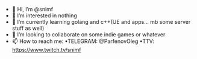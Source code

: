 - 👋 Hi, I’m @snimf
- 👀 I’m interested in nothing
- 🌱 I’m currently learning golang and c++(UE and apps... mb some server stuff as well)
- 💞️ I’m looking to collaborate on some indie games or whatever
- 📫 How to reach me:
          •TELEGRAM: @ParfenovOleg
          •TTV: https://www.twitch.tv/snimf

